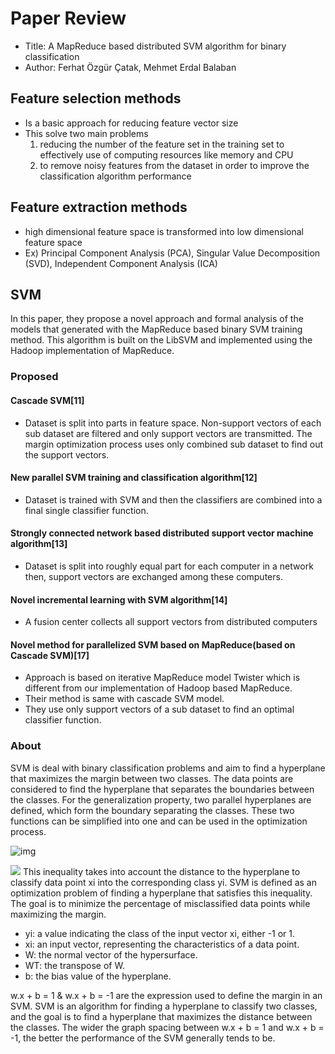 # Paper Review 
- Title: A MapReduce based distributed SVM algorithm for binary classification
- Author: Ferhat Özgür Çatak, Mehmet Erdal Balaban

## Feature selection methods
- Is a basic approach for reducing feature vector size
- This solve two main problems
  1. reducing the number of the feature set in the training set to effectively use of computing resources like memory and CPU
  2. to remove noisy features from the dataset in order to improve the classification algorithm performance

## Feature extraction methods
- high dimensional feature space is transformed into low dimensional feature space
- Ex) Principal Component Analysis (PCA), Singular Value Decomposition (SVD), Independent Component Analysis (ICA)
  
## SVM
In this paper, they propose a novel approach and formal analysis of the models that generated with the MapReduce based binary SVM training method. This algorithm is built on the LibSVM and implemented using the Hadoop implementation of MapReduce.

### Proposed
#### Cascade SVM[11]
- Dataset is split into parts in feature space. Non-support vectors of each sub dataset are filtered and only support vectors are transmitted. The margin optimization process uses only combined sub dataset to find out the support vectors.

#### New parallel SVM training and classification algorithm[12]
- Dataset is trained with SVM and then the classifiers are combined into a final single classifier function.

#### Strongly connected network based distributed support vector machine algorithm[13]
- Dataset is split into roughly equal part for each computer in a network then, support vectors are exchanged among these computers.

#### Novel incremental learning with SVM algorithm[14]
- A fusion center collects all support vectors from distributed computers
  
#### Novel method for parallelized SVM based on MapReduce(based on Cascade SVM)[17]
- Approach is based on iterative MapReduce model Twister which is different from our implementation of Hadoop based MapReduce.
- Their method is same with cascade SVM model.
- They use only support vectors of a sub dataset to find an optimal classifier function.

### About
SVM is deal with binary classification problems and aim to find a hyperplane that maximizes the margin between two classes. The data points are considered to find the hyperplane that separates the boundaries between the classes. For the generalization property, two parallel hyperplanes are defined, which form the boundary separating the classes. These two functions can be simplified into one and can be used in the optimization process.

![img](https://github.com/riverallzero/UNLV/assets/93754504/b8a4c954-c95e-47b6-ac95-bd680a46a942)


![](https://github.com/riverallzero/UNLV/assets/93754504/b2599501-02f6-4d61-a9f5-091cea1641c0)
This inequality takes into account the distance to the hyperplane to classify data point xi into the corresponding class yi. SVM is defined as an optimization problem of finding a hyperplane that satisfies this inequality. The goal is to minimize the percentage of misclassified data points while maximizing the margin.
- yi: a value indicating the class of the input vector xi, either -1 or 1.
- xi: an input vector, representing the characteristics of a data point.
- W: the normal vector of the hypersurface.
- WT: the transpose of W.
- b: the bias value of the hyperplane.

w.x + b = 1 & w.x + b = -1 are the expression used to define the margin in an SVM. SVM is an algorithm for finding a hyperplane to classify two classes, and the goal is to find a hyperplane that maximizes the distance between the classes. The wider the graph spacing between w.x + b = 1 and w.x + b = -1, the better the performance of the SVM generally tends to be.
